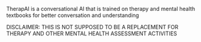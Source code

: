 TherapAI is a conversational AI that is trained on therapy and mental health textbooks for better conversation and understanding

DISCLAIMER: THIS IS NOT SUPPOSED TO BE A REPLACEMENT FOR THERAPY AND OTHER MENTAL HEALTH ASSESSMENT ACTIVITIES 
